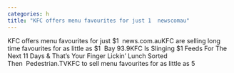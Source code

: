 ```yaml
---
categories: h
title: "KFC offers menu favourites for just 1  newscomau"
---
```

KFC offers menu favourites for just $1&nbsp;&nbsp;news.com.auKFC are selling long time favourites for as little as $1&nbsp;&nbsp;Bay 93.9KFC Is Slinging $1 Feeds For The Next 11 Days & That’s Your Finger Lickin’ Lunch Sorted Then&nbsp;&nbsp;Pedestrian.TVKFC to sell menu favourites for as little as 5
